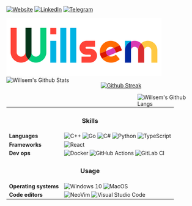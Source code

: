 [![Website](https://img.shields.io/badge/website-000000?style=for-the-badge&logo=About.me&logoColor=white)](https://willsem.ru)
[![LinkedIn](https://img.shields.io/badge/LinkedIn-0077B5?style=for-the-badge&logo=linkedin&logoColor=white)](https://www.linkedin.com/in/willsem/)
[![Telegram](https://img.shields.io/badge/Telegram-2CA5E0?style=for-the-badge&logo=telegram&logoColor=white)](https://t.me/willsem)

<img alt="Willsem" src="img/willsem.png" />


<img align="left" width="49%" alt="Willsem's Github Stats" src="https://github-readme-stats.vercel.app/api?username=Willsem&show_icons=true&hide_border=false&title_color=fff&icon_color=79ff97&text_color=9f9f9f&bg_color=151515" />

<a align="right" href="https://git.io/streak-stats"><img width="48%" alt="Github Streak" src="http://github-readme-streak-stats.herokuapp.com?user=Willsem&theme=gotham" /></a>

<img align="right" width="32%" alt="Willsem's Github Langs" src="https://github-readme-stats-one-bice.vercel.app/api/top-langs/?username=Willsem&role=ORGANIZATION_MEMBER,OWNER,COLLABORATOR&hide_border=false&layout=compact&title_color=fff&icon_color=79ff97&text_color=9f9f9f&bg_color=151515&langs_count=6&hide=html,css,makefile,tex,jupyter notebook" />

<table>
  <tr>
      <td colspan="2">
          <h3 align="center">
              Skills
          </h3>
      </td>
  </tr>
  <tr>
      <td><b>Languages</b></td>
      <td>
        <img alt="C++" src="https://img.shields.io/badge/c++-%2300599C.svg?&style=for-the-badge&logo=c%2B%2B&ogoColor=white" />
        <img alt="Go" src="https://img.shields.io/badge/go-%2300ADD8.svg?&style=for-the-badge&logo=go&logoColor=white" />
        <img alt="C#" src="https://img.shields.io/badge/c%23-%23239120.svg?&style=for-the-badge&logo=c-sharp&logoColor=white" />
        <img alt="Python" src="https://img.shields.io/badge/python-%2314354C.svg?&style=for-the-badge&logo=python&logoColor=white" />
        <img alt="TypeScript" src="https://img.shields.io/badge/TypeScript-007ACC?style=for-the-badge&logo=typescript&logoColor=white" />
      </td>
  </tr>
  <tr>
      <td><b>Frameworks</b></td>
      <td>
          <img alt="React" src="https://img.shields.io/badge/React-20232A?style=for-the-badge&logo=react&logoColor=61DAFB" />
      </td>
  </tr>
  <tr>
      <td><b>Dev ops</b></td>
      <td>
          <img alt="Docker" src="https://img.shields.io/badge/docker-%230db7ed.svg?&style=for-the-badge&logo=docker&logoColor=white" />
          <img alt="GitHub Actions" src="https://img.shields.io/badge/github%20actions-%232671E5.svg?&style=for-the-badge&logo=github-actions&logoColor=white" />
          <img alt="GitLab CI" src="https://img.shields.io/badge/GitLab%20CI-%23181717.svg?&style=for-the-badge&logo=gitlab&logoColor=white" />
      </td>
  </tr>
  <tr>
      <td colspan="2">
          <h3 align="center">
              Usage
          </h3>
      </td>
  </tr>
  <tr>
      <td><b>Operating systems</b></td>
      <td>
          <img alt="Windows 10" src="https://img.shields.io/badge/Windows-0078D6?style=for-the-badge&logo=windows&logoColor=white" />
          <img alt="MacOS" src="https://img.shields.io/badge/MacOS-000000?style=for-the-badge&logo=apple&logoColor=white" />
      </td>
  </tr>
   <tr>
      <td><b>Code editors</b></td>
      <td>
          <img alt="NeoVim" src="https://img.shields.io/badge/NeoVim-%2357A143.svg?&style=for-the-badge&logo=neovim&logoColor=white" />
          <img alt="Visual Studio Code" src="https://img.shields.io/badge/Visual_Studio_Code-0078D4?style=for-the-badge&logo=visual%20studio%20code&logoColor=white" />
      </td>
  </tr>
</table>
